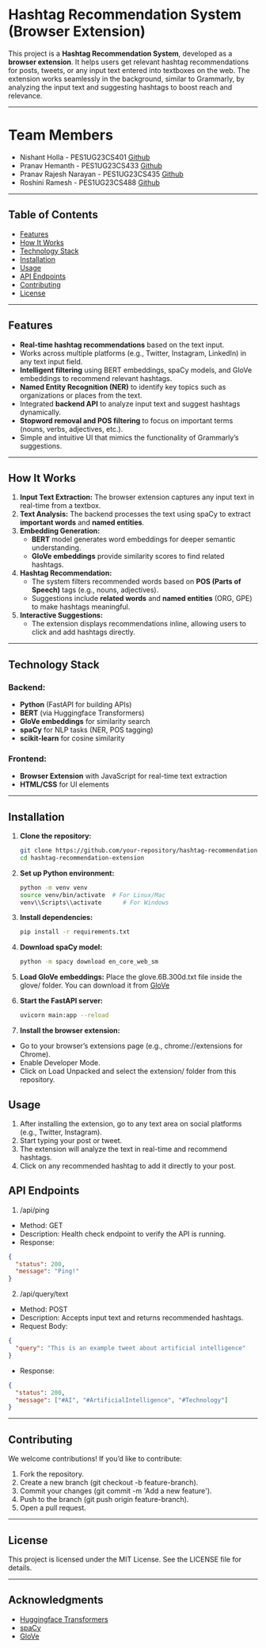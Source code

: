 # Hashtag Recommendation System (Browser Extension)

This project is a **Hashtag Recommendation System**, developed as a **browser extension**. It helps users get relevant hashtag recommendations for posts, tweets, or any input text entered into textboxes on the web. The extension works seamlessly in the background, similar to Grammarly, by analyzing the input text and suggesting hashtags to boost reach and relevance.

---

# Team Members

- Nishant Holla - PES1UG23CS401 [Github](https://github.com/nishantHolla)
- Pranav Hemanth - PES1UG23CS433 [Github](https://github.com/Pranavh-2004)
- Pranav Rajesh Narayan - PES1UG23CS435 [Github](https://github.com/pranav-rn)
- Roshini Ramesh - PES1UG23CS488 [Github](https://github.com/roshr22)

---

## Table of Contents

- [Features](#features)
- [How It Works](#how-it-works)
- [Technology Stack](#technology-stack)
- [Installation](#installation)
- [Usage](#usage)
- [API Endpoints](#api-endpoints)
- [Contributing](#contributing)
- [License](#license)

---

## Features

- **Real-time hashtag recommendations** based on the text input.
- Works across multiple platforms (e.g., Twitter, Instagram, LinkedIn) in any text input field.
- **Intelligent filtering** using BERT embeddings, spaCy models, and GloVe embeddings to recommend relevant hashtags.
- **Named Entity Recognition (NER)** to identify key topics such as organizations or places from the text.
- Integrated **backend API** to analyze input text and suggest hashtags dynamically.
- **Stopword removal and POS filtering** to focus on important terms (nouns, verbs, adjectives, etc.).
- Simple and intuitive UI that mimics the functionality of Grammarly’s suggestions.

---

## How It Works

1. **Input Text Extraction:** The browser extension captures any input text in real-time from a textbox.
2. **Text Analysis:** The backend processes the text using spaCy to extract **important words** and **named entities**.
3. **Embedding Generation:**
   - **BERT** model generates word embeddings for deeper semantic understanding.
   - **GloVe embeddings** provide similarity scores to find related hashtags.
4. **Hashtag Recommendation:**
   - The system filters recommended words based on **POS (Parts of Speech)** tags (e.g., nouns, adjectives).
   - Suggestions include **related words** and **named entities** (ORG, GPE) to make hashtags meaningful.
5. **Interactive Suggestions:**
   - The extension displays recommendations inline, allowing users to click and add hashtags directly.

---

## Technology Stack

### Backend:

- **Python** (FastAPI for building APIs)
- **BERT** (via Huggingface Transformers)
- **GloVe embeddings** for similarity search
- **spaCy** for NLP tasks (NER, POS tagging)
- **scikit-learn** for cosine similarity

### Frontend:

- **Browser Extension** with JavaScript for real-time text extraction
- **HTML/CSS** for UI elements

---

## Installation

1. **Clone the repository:**

   ```bash
   git clone https://github.com/your-repository/hashtag-recommendation-extension.git
   cd hashtag-recommendation-extension
   ```

2. **Set up Python environment:**

   ```bash
   python -m venv venv
   source venv/bin/activate  # For Linux/Mac
   venv\\Scripts\\activate      # For Windows
   ```

3. **Install dependencies:**

   ```bash
   pip install -r requirements.txt
   ```

4. **Download spaCy model:**

   ```bash
   python -m spacy download en_core_web_sm
   ```

5. **Load GloVe embeddings:**
   Place the glove.6B.300d.txt file inside the glove/ folder. You can download it from [GloVe](https://nlp.stanford.edu/projects/glove/)

6. **Start the FastAPI server:**

   ```bash
   uvicorn main:app --reload
   ```

7. **Install the browser extension:**

- Go to your browser’s extensions page (e.g., chrome://extensions for Chrome).
- Enable Developer Mode.
- Click on Load Unpacked and select the extension/ folder from this repository.

## Usage

1. After installing the extension, go to any text area on social platforms (e.g., Twitter, Instagram).
2. Start typing your post or tweet.
3. The extension will analyze the text in real-time and recommend hashtags.
4. Click on any recommended hashtag to add it directly to your post.

## API Endpoints

1. /api/ping

- Method: GET
- Description: Health check endpoint to verify the API is running.
- Response:

```json
{
  "status": 200,
  "message": "Ping!"
}
```

2. /api/query/text

- Method: POST
- Description: Accepts input text and returns recommended hashtags.
- Request Body:

```json
{
  "query": "This is an example tweet about artificial intelligence"
}
```

- Response:

```json
{
  "status": 200,
  "message": ["#AI", "#ArtificialIntelligence", "#Technology"]
}
```

---

## Contributing

We welcome contributions! If you’d like to contribute:

1. Fork the repository.
2. Create a new branch (git checkout -b feature-branch).
3. Commit your changes (git commit -m 'Add a new feature').
4. Push to the branch (git push origin feature-branch).
5. Open a pull request.

---

## License

This project is licensed under the MIT License. See the LICENSE file for details.

---

## Acknowledgments

- [Huggingface Transformers](https://huggingface.co/docs/transformers/index)
- [spaCy](https://spacy.io/)
- [GloVe](https://nlp.stanford.edu/projects/glove/)
